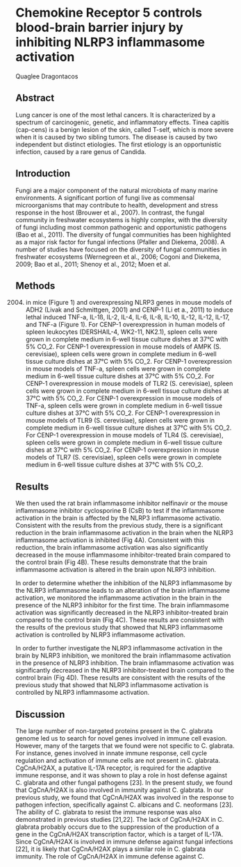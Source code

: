 # Chemokine Receptor 5 controls blood-brain barrier injury by inhibiting NLRP3 inflammasome activation
Quaglee Dragontacos


## Abstract
Lung cancer is one of the most lethal cancers. It is characterized by a spectrum of carcinogenic, genetic, and inflammatory effects. Tinea capitis (cap-cens) is a benign lesion of the skin, called T-self, which is more severe when it is caused by two sibling tumors. The disease is caused by two independent but distinct etiologies. The first etiology is an opportunistic infection, caused by a rare genus of Candida.


## Introduction
Fungi are a major component of the natural microbiota of many marine environments. A significant portion of fungi live as commensal microorganisms that may contribute to health, development and stress response in the host (Brouwer et al., 2007). In contrast, the fungal community in freshwater ecosystems is highly complex, with the diversity of fungi including most common pathogenic and opportunistic pathogens (Bao et al., 2011). The diversity of fungal communities has been highlighted as a major risk factor for fungal infections (Pfaller and Diekema, 2008). A number of studies have focused on the diversity of fungal communities in freshwater ecosystems (Wernegreen et al., 2006; Cogoni and Diekema, 2009; Bao et al., 2011; Shenoy et al., 2012; Moen et al.


## Methods
 2004) in mice (Figure 1) and overexpressing NLRP3 genes in mouse models of ADH2 (Livak and Schmittgen, 2001) and CENP-1 (Li et a., 2011) to induce lethal induced TNF-a, IL-1ß, IL-2, IL-4, IL-6, IL-8, IL-10, IL-12, IL-12, IL-17, and TNF-a (Figure 1). For CENP-1 overexpression in human models of spleen leukocytes (DERSHAIL-4, WK2-11, NK2.1), spleen cells were grown in complete medium in 6-well tissue culture dishes at 37°C with 5% CO_2. For CENP-1 overexpression in mouse models of AMPK (S. cerevisiae), spleen cells were grown in complete medium in 6-well tissue culture dishes at 37°C with 5% CO_2. For CENP-1 overexpression in mouse models of TNF-a, spleen cells were grown in complete medium in 6-well tissue culture dishes at 37°C with 5% CO_2. For CENP-1 overexpression in mouse models of TLR2 (S. cerevisiae), spleen cells were grown in complete medium in 6-well tissue culture dishes at 37°C with 5% CO_2. For CENP-1 overexpression in mouse models of TNF-a, spleen cells were grown in complete medium in 6-well tissue culture dishes at 37°C with 5% CO_2. For CENP-1 overexpression in mouse models of TLR9 (S. cerevisiae), spleen cells were grown in complete medium in 6-well tissue culture dishes at 37°C with 5% CO_2. For CENP-1 overexpression in mouse models of TLR4 (S. cerevisiae), spleen cells were grown in complete medium in 6-well tissue culture dishes at 37°C with 5% CO_2. For CENP-1 overexpression in mouse models of TLR7 (S. cerevisiae), spleen cells were grown in complete medium in 6-well tissue culture dishes at 37°C with 5% CO_2.


## Results
We then used the rat brain inflammasome inhibitor nelfinavir or the mouse inflammasome inhibitor cyclosporine B (CsB) to test if the inflammasome activation in the brain is affected by the NLRP3 inflammasome activatio. Consistent with the results from the previous study, there is a significant reduction in the brain inflammasome activation in the brain when the NLRP3 inflammasome activation is inhibited (Fig 4A). Consistent with this reduction, the brain inflammasome activation was also significantly decreased in the mouse inflammasome inhibitor-treated brain compared to the control brain (Fig 4B). These results demonstrate that the brain inflammasome activation is altered in the brain upon NLRP3 inhibition.

In order to determine whether the inhibition of the NLRP3 inflammasome by the NLRP3 inflammasome leads to an alteration of the brain inflammasome activation, we monitored the inflammasome activation in the brain in the presence of the NLRP3 inhibitor for the first time. The brain inflammasome activation was significantly decreased in the NLRP3 inhibitor-treated brain compared to the control brain (Fig 4C). These results are consistent with the results of the previous study that showed that NLRP3 inflammasome activation is controlled by NLRP3 inflammasome activation.

In order to further investigate the NLRP3 inflammasome activation in the brain by NLRP3 inhibition, we monitored the brain inflammasome activation in the presence of NLRP3 inhibition. The brain inflammasome activation was significantly decreased in the NLRP3 inhibitor-treated brain compared to the control brain (Fig 4D). These results are consistent with the results of the previous study that showed that NLRP3 inflammasome activation is controlled by NLRP3 inflammasome activation.


## Discussion
The large number of non-targeted proteins present in the C. glabrata genome led us to search for novel genes involved in immune cell evasion. However, many of the targets that we found were not specific to C. glabrata. For instance, genes involved in innate immune response, cell cycle regulation and activation of immune cells are not present in C. glabrata. CgCnA/H2AX, a putative IL-17A receptor, is required for the adaptive immune response, and it was shown to play a role in host defense against C. glabrata and other fungal pathogens [23]. In the present study, we found that CgCnA/H2AX is also involved in immunity against C. glabrata. In our previous study, we found that CgCnA/H2AX was involved in the response to pathogen infection, specifically against C. albicans and C. neoformans [23]. The ability of C. glabrata to resist the immune response was also demonstrated in previous studies [21,22]. The lack of CgCnA/H2AX in C. glabrata probably occurs due to the suppression of the production of a gene in the CgCnA/H2AX transcription factor, which is a target of IL-17A. Since CgCnA/H2AX is involved in immune defense against fungal infections [22], it is likely that CgCnA/H2AX plays a similar role in C. glabrata immunity. The role of CgCnA/H2AX in immune defense against C.
